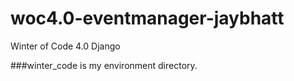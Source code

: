 # woc4.0-eventmanager-jaybhatt
Winter of Code 4.0 Django

###winter_code is my environment directory.
